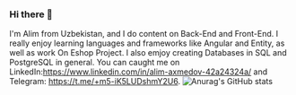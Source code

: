 ### Hi there 👋

I'm Alim from Uzbekistan, and I do content on Back-End and Front-End. I really enjoy learning languages and frameworks like Angular and Entity, as well as work On Eshop Project. I also emjoy creating Databases in SQL and PostgreSQL in general. You can caught me on LinkedIn:https://www.linkedin.com/in/alim-axmedov-42a24324a/ and Telegram: https://t.me/+m5-iK5LUDshmY2U6. 
![Anurag's GitHub stats](https://github-readme-stats.vercel.app/api?username=Alim&show_icons=true&theme=transparent)
